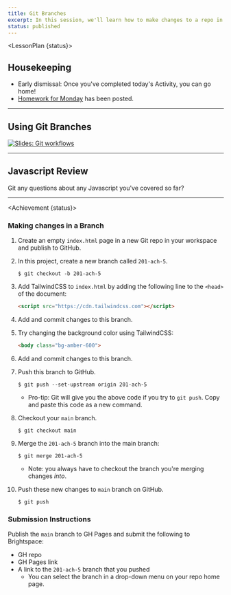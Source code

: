 ```yaml
---
title: Git Branches
excerpt: In this session, we'll learn how to make changes to a repo in a branch!
status: published
---
```


<script>
	import Homework from "$lib/components/Homework.svelte";
	import LessonPlan from "$lib/components/LessonPlan.svelte";
	import Achievement from "$lib/components/Achievement.svelte";
</script>

<LessonPlan {status}>

<h2>Housekeeping</h2>

- Early dismissal: Once you've completed today's Activity, you can go home!
- [Homework for Monday](/courses/cpnt-201/day-6) has been posted.

---

<h2>Using Git Branches</h2>

[![Slides: Git workflows](/images/slides/cpnt-201/git-workflows.png)](/slides/cpnt-201/git-collaboration)

---

<h2>Javascript Review</h2>

Git any questions about any Javascript you've covered so far?

---

</LessonPlan>

<Achievement {status}>

### Making changes in a Branch

1. Create an empty `index.html` page in a new Git repo in your workspace and publish to GitHub.
2. In this project, create a new branch called `201-ach-5`.
	```
	$ git checkout -b 201-ach-5
	```
3. Add TailwindCSS to `index.html` by adding the following line to the `<head>` of the document:
	```html
	<script src="https://cdn.tailwindcss.com"></script>
	```
4. Add and commit changes to this branch.
5. Try changing the background color using TailwindCSS:
	```html
	<body class="bg-amber-600">
	```
6. Add and commit changes to this branch.
7. Push this branch to GitHub.
	```
	$ git push --set-upstream origin 201-ach-5
	```
	- Pro-tip: Git will give you the above code if you try to `git push`. Copy and paste this code as a new command.
8. Checkout your `main` branch.
	```
	$ git checkout main
	```
9. Merge the `201-ach-5` branch into the main branch:
	```
	$ git merge 201-ach-5
	```
	- Note: you always have to checkout the branch you're merging changes _into_.
10. Push these new changes to `main` branch on GitHub.
		
	```
	$ git push
	```

### Submission Instructions
Publish the `main` branch to GH Pages and submit the following to Brightspace:
- GH repo
- GH Pages link
- A link to the `201-ach-5` branch that you pushed
	- You can select the branch in a drop-down menu on your repo home page.

</Achievement>